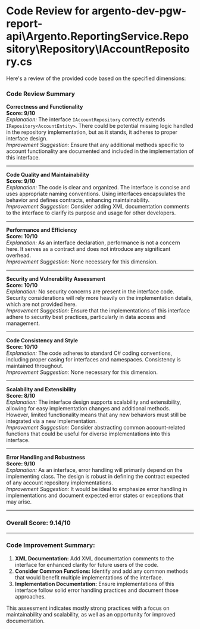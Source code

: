 # Code Review for argento-dev-pgw-report-api\Argento.ReportingService.Repository\Repository\IAccountRepository.cs

Here's a review of the provided code based on the specified dimensions:

### Code Review Summary

**Correctness and Functionality**  
**Score: 9/10**  
*Explanation:* The interface `IAccountRepository` correctly extends `IRepository<AccountEntity>`. There could be potential missing logic handled in the repository implementation, but as it stands, it adheres to proper interface design.  
*Improvement Suggestion:* Ensure that any additional methods specific to account functionality are documented and included in the implementation of this interface.

---

**Code Quality and Maintainability**  
**Score: 9/10**  
*Explanation:* The code is clear and organized. The interface is concise and uses appropriate naming conventions. Using interfaces encapsulates the behavior and defines contracts, enhancing maintainability.  
*Improvement Suggestion:* Consider adding XML documentation comments to the interface to clarify its purpose and usage for other developers.

---

**Performance and Efficiency**  
**Score: 10/10**  
*Explanation:* As an interface declaration, performance is not a concern here. It serves as a contract and does not introduce any significant overhead.  
*Improvement Suggestion:* None necessary for this dimension.

---

**Security and Vulnerability Assessment**  
**Score: 10/10**  
*Explanation:* No security concerns are present in the interface code. Security considerations will rely more heavily on the implementation details, which are not provided here.  
*Improvement Suggestion:* Ensure that the implementations of this interface adhere to security best practices, particularly in data access and management.

---

**Code Consistency and Style**  
**Score: 10/10**  
*Explanation:* The code adheres to standard C# coding conventions, including proper casing for interfaces and namespaces. Consistency is maintained throughout.  
*Improvement Suggestion:* None necessary for this dimension.

---

**Scalability and Extensibility**  
**Score: 8/10**  
*Explanation:* The interface design supports scalability and extensibility, allowing for easy implementation changes and additional methods. However, limited functionality means that any new behaviors must still be integrated via a new implementation.  
*Improvement Suggestion:* Consider abstracting common account-related functions that could be useful for diverse implementations into this interface.

---

**Error Handling and Robustness**  
**Score: 9/10**  
*Explanation:* As an interface, error handling will primarily depend on the implementing class. The design is robust in defining the contract expected of any account repository implementations.  
*Improvement Suggestion:* It would be ideal to emphasize error handling in implementations and document expected error states or exceptions that may arise.

---

### Overall Score: 9.14/10

---

### Code Improvement Summary:
1. **XML Documentation:** Add XML documentation comments to the interface for enhanced clarity for future users of the code.
2. **Consider Common Functions:** Identify and add any common methods that would benefit multiple implementations of the interface.
3. **Implementation Documentation:** Ensure implementations of this interface follow solid error handling practices and document those approaches.

This assessment indicates mostly strong practices with a focus on maintainability and scalability, as well as an opportunity for improved documentation.